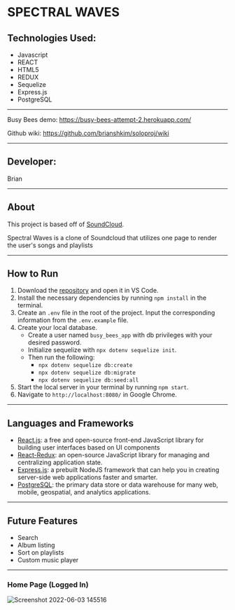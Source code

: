 # SPECTRAL WAVES
## Technologies Used:
* Javascript
* REACT
* HTML5
* REDUX
* Sequelize
* Express.js
* PostgreSQL
***
Busy Bees demo: https://busy-bees-attempt-2.herokuapp.com/

Github wiki: https://github.com/brianshkim/soloproj/wiki
***
## Developer:
Brian


***
## About
This project is based off of [SoundCloud](https://www.soundcloud.com).

Spectral Waves is a clone of Soundcloud that utilizes one page to render the user's songs and playlists

***

## How to Run
1. Download the [repository]((https://github.com/brianshkim/soloproj)) and open it in VS Code.
2. Install the necessary dependencies by running `npm install` in the terminal.
3. Create an `.env` file in the root of the project. Input the corresponding information from the `.env.example` file.
4. Create your local database.
    * Create a user named `busy_bees_app` with db privileges with your desired password.
    * Initialize sequelize with `npx dotenv sequelize init`.
    * Then run the following:
        * `npx dotenv sequelize db:create`
        * `npx dotenv sequelize db:migrate`
        * `npx dotenv sequelize db:seed:all`
5. Start the local server in your terminal by running `npm start`.
6. Navigate to `http://localhost:8080/` in Google Chrome.

***

## Languages and Frameworks
* [React.js](https://reactjs.org/docs/getting-started.html): a free and open-source front-end JavaScript library for building user interfaces based on UI components
* [React-Redux](https://react-redux.js.org/): an open-source JavaScript library for managing and centralizing application state. 
* [Express.js](https://expressjs.com/): a prebuilt NodeJS framework that can help you in creating server-side web applications faster and smarter.
* [PostgreSQL](https://www.postgresql.org/): the primary data store or data warehouse for many web, mobile, geospatial, and analytics applications.

***

## Future Features
* Search
* Album listing
* Sort on playlists
* Custom music player

***



### Home Page (Logged In)
![Screenshot 2022-06-03 145516](https://user-images.githubusercontent.com/28768561/171959394-92e40f61-53b2-4699-af91-0d7c7e8fab9c.png)

